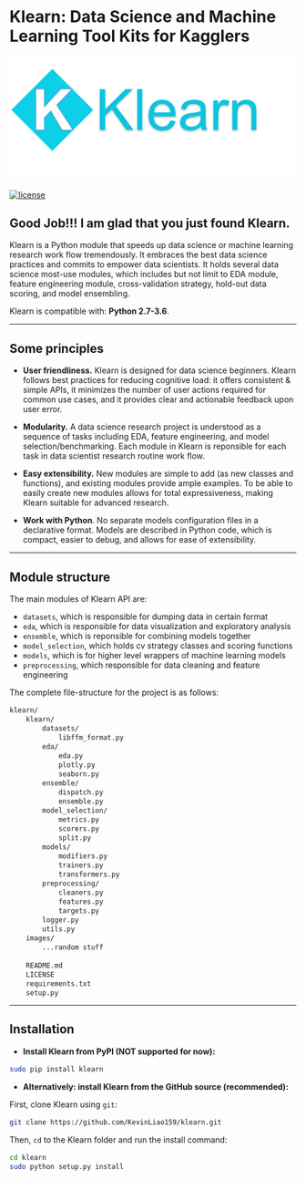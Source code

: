 # Klearn: Data Science and Machine Learning Tool Kits for Kagglers

![Klearn logo](https://github.com/KevinLiao159/klearn/blob/master/images/Klearn-logo.png)

[![license](https://img.shields.io/github/license/mashape/apistatus.svg?maxAge=2592000)](https://github.com/KevinLiao159/klearn/blob/master/LICENSE)

## Good Job!!! I am glad that you just found Klearn.
Klearn is a Python module that speeds up data science or machine learning research work flow tremendously. It embraces the best data science practices and commits to empower data scientists. It holds several data science most-use modules, which includes but not limit to EDA module, feature engineering module, cross-validation strategy, hold-out data scoring, and model ensembling.

Klearn is compatible with: __Python 2.7-3.6__.


------------------


## Some principles

- __User friendliness.__ Klearn is designed for data science beginners. Klearn follows best practices for reducing cognitive load: it offers consistent & simple APIs, it minimizes the number of user actions required for common use cases, and it provides clear and actionable feedback upon user error.

- __Modularity.__ A data science research project is understood as a sequence of tasks including EDA, feature engineering, and model selection/benchmarking. Each module in Klearn is reponsible for each task in data scientist research routine work flow.

- __Easy extensibility.__ New modules are simple to add (as new classes and functions), and existing modules provide ample examples. To be able to easily create new modules allows for total expressiveness, making Klearn suitable for advanced research.

- __Work with Python__. No separate models configuration files in a declarative format. Models are described in Python code, which is compact, easier to debug, and allows for ease of extensibility.


------------------


## Module structure

The main modules of Klearn API are:
* `datasets`, which is responsible for dumping data in certain format
* `eda`, which is responsible for data visualization and exploratory analysis
* `ensemble`, which is reponsible for combining models together
* `model_selection`, which holds cv strategy classes and scoring functions
* `models`, which is for higher level wrappers of machine learning models
* `preprocessing`, which responsible for data cleaning and feature engineering

The complete file-structure for the project is as follows:
```
klearn/
    klearn/
        datasets/
            libffm_format.py
        eda/
            eda.py
            plotly.py
            seaborn.py
        ensemble/
            dispatch.py
            ensemble.py
        model_selection/
            metrics.py
            scorers.py
            split.py
        models/
            modifiers.py
            trainers.py
            transformers.py
        preprocessing/
            cleaners.py
            features.py
            targets.py
        logger.py
        utils.py
    images/
        ...random stuff

    README.md
    LICENSE
    requirements.txt
    setup.py
```


------------------


## Installation

- **Install Klearn from PyPI (NOT supported for now):**

```sh
sudo pip install klearn
```

- **Alternatively: install Klearn from the GitHub source (recommended):**

First, clone Klearn using `git`:

```sh
git clone https://github.com/KevinLiao159/klearn.git
```

 Then, `cd` to the Klearn folder and run the install command:
```sh
cd klearn
sudo python setup.py install
```
